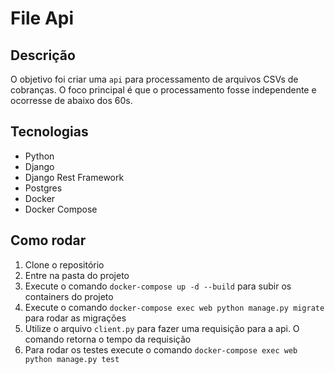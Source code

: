 # File Api

## Descrição
O objetivo foi criar uma `api` para processamento de arquivos CSVs de cobranças. O foco principal é que o processamento fosse independente e ocorresse de abaixo dos 60s.

## Tecnologias
- Python
- Django
- Django Rest Framework
- Postgres
- Docker
- Docker Compose

## Como rodar
1. Clone o repositório
2. Entre na pasta do projeto
3. Execute o comando `docker-compose up -d --build` para subir os containers do projeto
4. Execute o comando `docker-compose exec web python manage.py migrate` para rodar as migrações
5. Utilize o arquivo `client.py` para fazer uma requisição para a api. O comando retorna o tempo da requisição
6. Para rodar os testes execute o comando `docker-compose exec web python manage.py test`